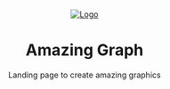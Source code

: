 <br />
<p align="center">
  <a href="http://www.freepik.com">
    <img src="https://trello-attachments.s3.amazonaws.com/590fa896d2d25e50583de620/874x512/2bc76fc9373587c9d5ca571d19530719/4435_1.png" alt="Logo">
  </a>

  <h1 align="center">Amazing Graph</h1>

  <p align="center">
    Landing page to create amazing graphics
  </p>
</p>
